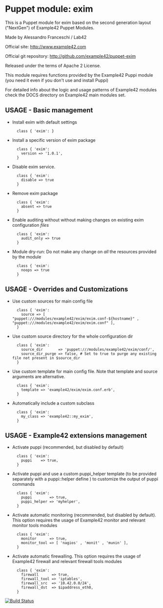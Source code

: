 # Puppet module: exim

This is a Puppet module for exim based on the second generation layout ("NextGen") of Example42 Puppet Modules.

Made by Alessandro Franceschi / Lab42

Official site: http://www.example42.com

Official git repository: http://github.com/example42/puppet-exim

Released under the terms of Apache 2 License.

This module requires functions provided by the Example42 Puppi module (you need it even if you don't use and install Puppi)

For detailed info about the logic and usage patterns of Example42 modules check the DOCS directory on Example42 main modules set.


## USAGE - Basic management

* Install exim with default settings

        class { 'exim': }

* Install a specific version of exim package

        class { 'exim':
          version => '1.0.1',
        }

* Disable exim service.

        class { 'exim':
          disable => true
        }

* Remove exim package

        class { 'exim':
          absent => true
        }

* Enable auditing without without making changes on existing exim configuration *files*

        class { 'exim':
          audit_only => true
        }

* Module dry-run: Do not make any change on *all* the resources provided by the module

        class { 'exim':
          noops => true
        }


## USAGE - Overrides and Customizations
* Use custom sources for main config file 

        class { 'exim':
          source => [ "puppet:///modules/example42/exim/exim.conf-${hostname}" , "puppet:///modules/example42/exim/exim.conf" ], 
        }


* Use custom source directory for the whole configuration dir

        class { 'exim':
          source_dir       => 'puppet:///modules/example42/exim/conf/',
          source_dir_purge => false, # Set to true to purge any existing file not present in $source_dir
        }

* Use custom template for main config file. Note that template and source arguments are alternative. 

        class { 'exim':
          template => 'example42/exim/exim.conf.erb',
        }

* Automatically include a custom subclass

        class { 'exim':
          my_class => 'example42::my_exim',
        }


## USAGE - Example42 extensions management 
* Activate puppi (recommended, but disabled by default)

        class { 'exim':
          puppi    => true,
        }

* Activate puppi and use a custom puppi_helper template (to be provided separately with a puppi::helper define ) to customize the output of puppi commands 

        class { 'exim':
          puppi        => true,
          puppi_helper => 'myhelper', 
        }

* Activate automatic monitoring (recommended, but disabled by default). This option requires the usage of Example42 monitor and relevant monitor tools modules

        class { 'exim':
          monitor      => true,
          monitor_tool => [ 'nagios' , 'monit' , 'munin' ],
        }

* Activate automatic firewalling. This option requires the usage of Example42 firewall and relevant firewall tools modules

        class { 'exim':       
          firewall      => true,
          firewall_tool => 'iptables',
          firewall_src  => '10.42.0.0/24',
          firewall_dst  => $ipaddress_eth0,
        }



[![Build Status](https://travis-ci.org/example42/puppet-exim.png?branch=master)](https://travis-ci.org/example42/puppet-exim)
